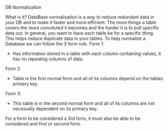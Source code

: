 DB Normalization

What is it? DataBase normalization is a way to reduce redundant data in your DB and to make it faster and more efficient. 
The more things a table covers the more convoluted it becomes and the harder it is to pull specific data out. 
In general, you want to have each table be for a specific thing. This helps reduce duplicate data in your tables.
To help normalize a Database we can follow the 3 form rule. 
Form 1:
- Has information stored in a table with each column containing values, it has no repeating columns of data.

Form 2:
- Table is the first normal form and all of its columns depend on the tables primary key

Form 3:
- This table is in the second normal form and all of its columns are not necessaily dependent on its primary key. 


For a form to be considered a 3rd form, it must also be able to be considered and first or second form. 

